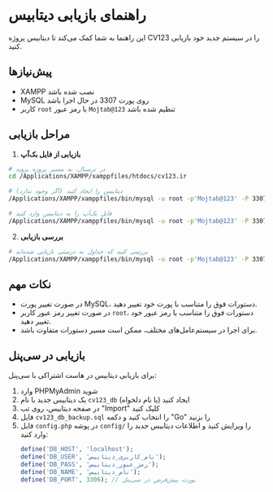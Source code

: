 # راهنمای بازیابی دیتابیس

این راهنما به شما کمک می‌کند تا دیتابیس پروژه CV123 را در سیستم جدید خود بازیابی کنید.

## پیش‌نیازها
- XAMPP نصب شده باشد
- MySQL روی پورت 3307 در حال اجرا باشد
- کاربر `root` با رمز عبور `Mojtab@123` تنظیم شده باشد

## مراحل بازیابی

1. **بازیابی از فایل بک‌آپ**

```bash
# در ترمینال، به مسیر پروژه بروید
cd /Applications/XAMPP/xamppfiles/htdocs/cv123.ir

# دیتابیس را ایجاد کنید (اگر وجود ندارد)
/Applications/XAMPP/xamppfiles/bin/mysql -u root -p'Mojtab@123' -P 3307 -e "CREATE DATABASE IF NOT EXISTS cv123_db CHARACTER SET utf8mb4 COLLATE utf8mb4_unicode_ci;"

# فایل بک‌آپ را به دیتابیس وارد کنید
/Applications/XAMPP/xamppfiles/bin/mysql -u root -p'Mojtab@123' -P 3307 cv123_db < cv123_db_backup.sql
```

2. **بررسی بازیابی**

```bash
# بررسی کنید که جداول به درستی بازیابی شده‌اند
/Applications/XAMPP/xamppfiles/bin/mysql -u root -p'Mojtab@123' -P 3307 -e "USE cv123_db; SHOW TABLES;"
```

## نکات مهم

- در صورت تغییر پورت MySQL، دستورات فوق را متناسب با پورت خود تغییر دهید.
- در صورت تغییر رمز عبور کاربر `root`، دستورات فوق را متناسب با رمز عبور خود تغییر دهید.
- برای اجرا در سیستم‌عامل‌های مختلف، ممکن است مسیر دستورات متفاوت باشد.

## بازیابی در سی‌پنل

برای بازیابی دیتابیس در هاست اشتراکی با سی‌پنل:

1. وارد PHPMyAdmin شوید
2. یک دیتابیس جدید با نام `cv123_db` ایجاد کنید (یا نام دلخواه)
3. در صفحه دیتابیس، روی تب "Import" کلیک کنید
4. فایل `cv123_db_backup.sql` را انتخاب کنید و دکمه "Go" را بزنید
5. فایل `config.php` در پوشه `config/` را ویرایش کنید و اطلاعات دیتابیس جدید را وارد کنید:
   ```php
   define('DB_HOST', 'localhost');
   define('DB_USER', 'نام_کاربری_دیتابیس');
   define('DB_PASS', 'رمز_عبور_دیتابیس');
   define('DB_NAME', 'نام_دیتابیس');
   define('DB_PORT', 3306); // پورت پیش‌فرض در سی‌پنل
   ```
